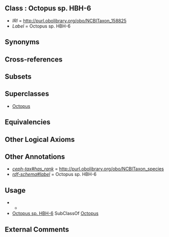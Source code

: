 
## Class : Octopus sp. HBH-6

 * *IRI* = http://purl.obolibrary.org/obo/NCBITaxon_158825
 * *Label* = Octopus sp. HBH-6

## Synonyms


## Cross-references


## Subsets


## Superclasses

 * [Octopus](../../NCBITaxon/43/NCBITaxon_6643.md)

## Equivalencies


## Other Logical Axioms


## Other Annotations

 * *[ceph-tax#has_rank](../../ceph-tax#has/nk/ceph-tax#has_rank.md)* = http://purl.obolibrary.org/obo/NCBITaxon_species
 * *[rdf-schema#label](../../el/rdf-schema#label.md)* = Octopus sp. HBH-6

## Usage

 * -
 * [Octopus sp. HBH-6](../../NCBITaxon/25/NCBITaxon_158825.md) SubClassOf [Octopus](../../NCBITaxon/43/NCBITaxon_6643.md)

## External Comments


